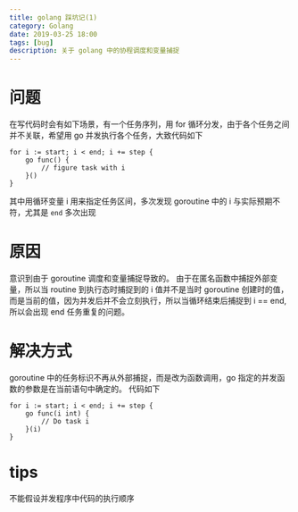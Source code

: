 ```yaml
---
title: golang 踩坑记(1)
category: Golang
date: 2019-03-25 18:00
tags: [bug]
description: 关于 golang 中的协程调度和变量捕捉
---
```


# 问题

在写代码时会有如下场景，有一个任务序列，用 for 循环分发，由于各个任务之间并不关联，希望用 go 并发执行各个任务，大致代码如下

```golang
for i := start; i < end; i += step {
    go func() {
        // figure task with i
    }()
}
```

其中用循环变量 i 用来指定任务区间，多次发现 goroutine 中的 i 与实际预期不符，尤其是 `end` 多次出现

# 原因

意识到由于 goroutine 调度和变量捕捉导致的。
由于在匿名函数中捕捉外部变量，所以当 routine 到执行态时捕捉到的 i 值并不是当时 goroutine 创建时的值，而是当前的值，因为并发后并不会立刻执行，所以当循环结束后捕捉到 i == end, 所以会出现 end 任务重复的问题。

# 解决方式

goroutine 中的任务标识不再从外部捕捉，而是改为函数调用，go 指定的并发函数的参数是在当前语句中确定的。
代码如下

```golang
for i := start; i < end; i += step {
    go func(i int) {
        // Do task i
    }(i)
}
```

# tips

不能假设并发程序中代码的执行顺序